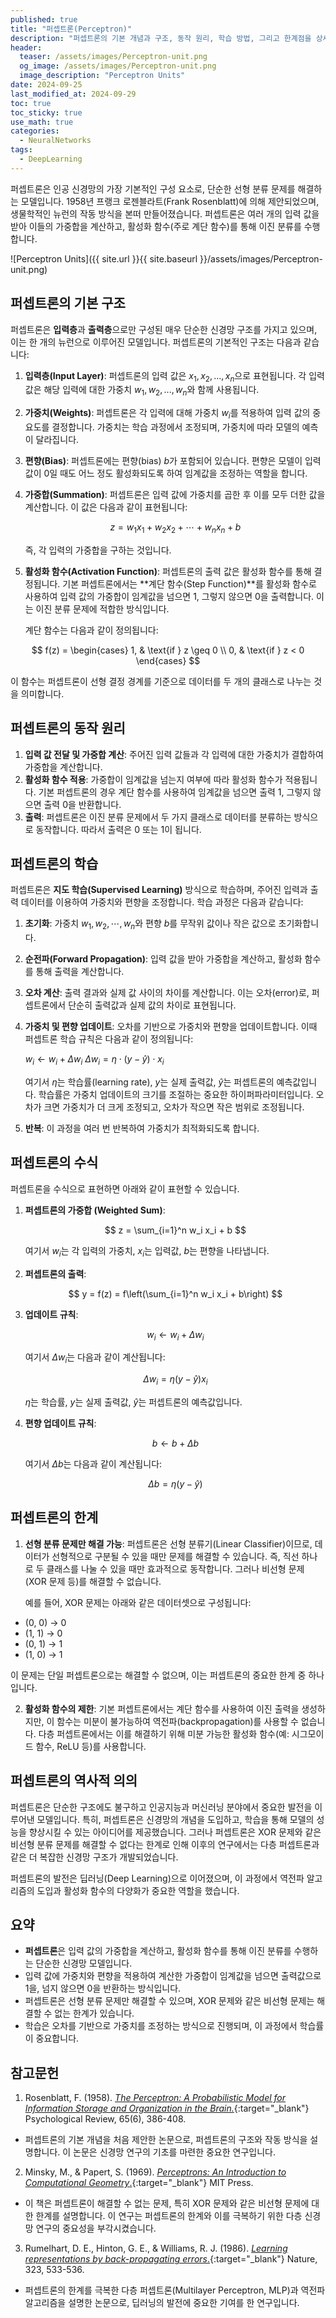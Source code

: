 ```yaml
---
published: true
title: "퍼셉트론(Perceptron)"
description: "퍼셉트론의 기본 개념과 구조, 동작 원리, 학습 방법, 그리고 한계점을 상세히 설명합니다. 인공 신경망의 기초가 되는 이 모델의 역사적 의의와 현대 딥러닝으로의 발전 과정을 이해할 수 있습니다."
header:
  teaser: /assets/images/Perceptron-unit.png
  og_image: /assets/images/Perceptron-unit.png
  image_description: "Perceptron Units"
date: 2024-09-25
last_modified_at: 2024-09-29
toc: true
toc_sticky: true
use_math: true
categories:
  - NeuralNetworks
tags:
  - DeepLearning
---
```

퍼셉트론은 인공 신경망의 가장 기본적인 구성 요소로, 단순한 선형 분류 문제를 해결하는 모델입니다.
1958년 프랭크 로젠블라트(Frank Rosenblatt)에 의해 제안되었으며, 생물학적인 뉴런의 작동 방식을 본떠 만들어졌습니다. 퍼셉트론은 여러 개의 입력 값을 받아 이들의 가중합을 계산하고, 활성화 함수(주로 계단 함수)를 통해 이진 분류를 수행합니다.

![Perceptron Units]({{ site.url }}{{ site.baseurl }}/assets/images/Perceptron-unit.png)


## 퍼셉트론의 기본 구조

퍼셉트론은 **입력층**과 **출력층**으로만 구성된 매우 단순한 신경망 구조를 가지고 있으며, 이는 한 개의 뉴런으로 이루어진 모델입니다. 퍼셉트론의 기본적인 구조는 다음과 같습니다:

1. **입력층(Input Layer)**: 퍼셉트론의 입력 값은 $x_1, x_2, ..., x_n$으로 표현됩니다. 각 입력 값은 해당 입력에 대한 가중치 $w_1, w_2, ..., w_n$와 함께 사용됩니다.

2. **가중치(Weights)**: 퍼셉트론은 각 입력에 대해 가중치 $w_i$를 적용하여 입력 값의 중요도를 결정합니다. 가중치는 학습 과정에서 조정되며, 가중치에 따라 모델의 예측이 달라집니다.

3. **편향(Bias)**: 퍼셉트론에는 편향(bias) $b$가 포함되어 있습니다. 편향은 모델이 입력 값이 0일 때도 어느 정도 활성화되도록 하여 임계값을 조정하는 역할을 합니다.

4. **가중합(Summation)**: 퍼셉트론은 입력 값에 가중치를 곱한 후 이를 모두 더한 값을 계산합니다. 이 값은 다음과 같이 표현됩니다:

   $$z = w_1x_1 + w_2x_2 + \cdots + w_nx_n + b$$

   즉, 각 입력의 가중합을 구하는 것입니다.

5. **활성화 함수(Activation Function)**: 퍼셉트론의 출력 값은 활성화 함수를 통해 결정됩니다. 기본 퍼셉트론에서는 **계단 함수(Step Function)**를 활성화 함수로 사용하여 입력 값의 가중합이 임계값을 넘으면 1, 그렇지 않으면 0을 출력합니다. 이는 이진 분류 문제에 적합한 방식입니다.

   계단 함수는 다음과 같이 정의됩니다:

  $$
  f(z) = \begin{cases}
  1, & \text{if } z \geq 0 \\
  0, & \text{if } z < 0
  \end{cases}
  $$

   이 함수는 퍼셉트론이 선형 결정 경계를 기준으로 데이터를 두 개의 클래스로 나누는 것을 의미합니다.


## 퍼셉트론의 동작 원리

1. **입력 값 전달 및 가중합 계산**: 주어진 입력 값들과 각 입력에 대한 가중치가 결합하여 가중합을 계산합니다.
2. **활성화 함수 적용**: 가중합이 임계값을 넘는지 여부에 따라 활성화 함수가 적용됩니다. 기본 퍼셉트론의 경우 계단 함수를 사용하여 임계값을 넘으면 출력 1, 그렇지 않으면 출력 0을 반환합니다.
3. **출력**: 퍼셉트론은 이진 분류 문제에서 두 가지 클래스로 데이터를 분류하는 방식으로 동작합니다. 따라서 출력은 0 또는 1이 됩니다.

## 퍼셉트론의 학습

퍼셉트론은 **지도 학습(Supervised Learning)** 방식으로 학습하며, 주어진 입력과 출력 데이터를 이용하여 가중치와 편향을 조정합니다. 학습 과정은 다음과 같습니다:

1. **초기화**: 가중치 $w_1, w_2, \cdots, w_n$와 편향 $b$를 무작위 값이나 작은 값으로 초기화합니다.
2. **순전파(Forward Propagation)**: 입력 값을 받아 가중합을 계산하고, 활성화 함수를 통해 출력을 계산합니다.
3. **오차 계산**: 출력 결과와 실제 값 사이의 차이를 계산합니다. 이는 오차(error)로, 퍼셉트론에서 단순히 출력값과 실제 값의 차이로 표현됩니다.
4. **가중치 및 편향 업데이트**: 오차를 기반으로 가중치와 편향을 업데이트합니다. 이때 퍼셉트론 학습 규칙은 다음과 같이 정의됩니다:

   $w_i \leftarrow w_i + \Delta w_i$
   $\Delta w_i = \eta \cdot (y - \hat{y}) \cdot x_i$

   여기서 $\eta$는 학습률(learning rate), $y$는 실제 출력값, $\hat{y}$는 퍼셉트론의 예측값입니다. 학습률은 가중치 업데이트의 크기를 조절하는 중요한 하이퍼파라미터입니다. 오차가 크면 가중치가 더 크게 조정되고, 오차가 작으면 작은 범위로 조정됩니다.

5. **반복**: 이 과정을 여러 번 반복하여 가중치가 최적화되도록 합니다.

## 퍼셉트론의 수식

퍼셉트론을 수식으로 표현하면 아래와 같이 표현할 수 있습니다.

1. **퍼셉트론의 가중합 (Weighted Sum)**:

   $$
   z = \sum_{i=1}^n w_i x_i + b
   $$

   여기서 $w_i$는 각 입력의 가중치, $x_i$는 입력값, $b$는 편향을 나타냅니다.

2. **퍼셉트론의 출력**:

   $$
   y = f(z) = f\left(\sum_{i=1}^n w_i x_i + b\right)
   $$

3. **업데이트 규칙**:

   $$
   w_i \leftarrow w_i + \Delta w_i
   $$

   여기서 $\Delta w_i$는 다음과 같이 계산됩니다:

   $$
   \Delta w_i = \eta (y - \hat{y}) x_i
   $$

   $\eta$는 학습률, $y$는 실제 출력값, $\hat{y}$는 퍼셉트론의 예측값입니다.

4. **편향 업데이트 규칙**:

   $$
   b \leftarrow b + \Delta b
   $$

   여기서 $\Delta b$는 다음과 같이 계산됩니다:

   $$
   \Delta b = \eta (y - \hat{y})
   $$


## 퍼셉트론의 한계

1. **선형 분류 문제만 해결 가능**: 퍼셉트론은 선형 분류기(Linear Classifier)이므로, 데이터가 선형적으로 구분될 수 있을 때만 문제를 해결할 수 있습니다. 즉, 직선 하나로 두 클래스를 나눌 수 있을 때만 효과적으로 동작합니다. 그러나 비선형 문제(XOR 문제 등)를 해결할 수 없습니다.

   예를 들어, XOR 문제는 아래와 같은 데이터셋으로 구성됩니다:
  * (0, 0) → 0
  * (1, 1) → 0
  * (0, 1) → 1
  * (1, 0) → 1

   이 문제는 단일 퍼셉트론으로는 해결할 수 없으며, 이는 퍼셉트론의 중요한 한계 중 하나입니다.

2. **활성화 함수의 제한**: 기본 퍼셉트론에서는 계단 함수를 사용하여 이진 출력을 생성하지만, 이 함수는 미분이 불가능하여 역전파(backpropagation)를 사용할 수 없습니다. 다층 퍼셉트론에서는 이를 해결하기 위해 미분 가능한 활성화 함수(예: 시그모이드 함수, ReLU 등)를 사용합니다.

## 퍼셉트론의 역사적 의의

퍼셉트론은 단순한 구조에도 불구하고 인공지능과 머신러닝 분야에서 중요한 발전을 이루어낸 모델입니다. 특히, 퍼셉트론은 신경망의 개념을 도입하고, 학습을 통해 모델의 성능을 향상시킬 수 있는 아이디어를 제공했습니다. 그러나 퍼셉트론은 XOR 문제와 같은 비선형 분류 문제를 해결할 수 없다는 한계로 인해 이후의 연구에서는 다층 퍼셉트론과 같은 더 복잡한 신경망 구조가 개발되었습니다.

퍼셉트론의 발전은 딥러닝(Deep Learning)으로 이어졌으며, 이 과정에서 역전파 알고리즘의 도입과 활성화 함수의 다양화가 중요한 역할을 했습니다.

## 요약

* **퍼셉트론**은 입력 값의 가중합을 계산하고, 활성화 함수를 통해 이진 분류를 수행하는 단순한 신경망 모델입니다.
* 입력 값에 가중치와 편향을 적용하여 계산한 가중합이 임계값을 넘으면 출력값으로 1을, 넘지 않으면 0을 반환하는 방식입니다.
* 퍼셉트론은 선형 분류 문제만 해결할 수 있으며, XOR 문제와 같은 비선형 문제는 해결할 수 없는 한계가 있습니다.
* 학습은 오차를 기반으로 가중치를 조정하는 방식으로 진행되며, 이 과정에서 학습률이 중요합니다.


## 참고문헌

1. Rosenblatt, F. (1958). [*The Perceptron: A Probabilistic Model for Information Storage and Organization in the Brain.*](https://psycnet.apa.org/record/1959-09865-001){:target="_blank"} Psychological Review, 65(6), 386-408.
  - 퍼셉트론의 기본 개념을 처음 제안한 논문으로, 퍼셉트론의 구조와 작동 방식을 설명합니다. 이 논문은 신경망 연구의 기초를 마련한 중요한 연구입니다.

2. Minsky, M., & Papert, S. (1969). [*Perceptrons: An Introduction to Computational Geometry*.](https://leon.bottou.org/publications/pdf/perceptrons-2017.pdf){:target="_blank"} MIT Press.
  - 이 책은 퍼셉트론이 해결할 수 없는 문제, 특히 XOR 문제와 같은 비선형 문제에 대한 한계를 설명합니다. 이 연구는 퍼셉트론의 한계와 이를 극복하기 위한 다층 신경망 연구의 중요성을 부각시켰습니다.

3. Rumelhart, D. E., Hinton, G. E., & Williams, R. J. (1986). [*Learning representations by back-propagating errors*.](https://www.nature.com/articles/323533a0){:target="_blank"} Nature, 323, 533-536.
  - 퍼셉트론의 한계를 극복한 다층 퍼셉트론(Multilayer Perceptron, MLP)과 역전파 알고리즘을 설명한 논문으로, 딥러닝의 발전에 중요한 기여를 한 연구입니다.
